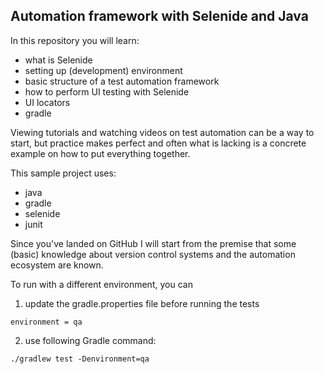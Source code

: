 ## Automation framework with Selenide and Java

In this repository you will learn:

* what is Selenide
* setting up (development) environment
* basic structure of a test automation framework
* how to perform UI testing with Selenide
* UI locators
* gradle

Viewing tutorials and watching videos on test automation can be a way to start, but practice makes perfect and often
what is lacking is a concrete example on how to put everything together.

This sample project uses:

* java
* gradle
* selenide
* junit

Since you've landed on GitHub I will start from the premise that some (basic) knowledge about version control systems
and the automation ecosystem are known.

To run with a different environment, you can

1. update the gradle.properties file before running the tests

```
environment = qa
```

2. use following Gradle command:

```
./gradlew test -Denvironment=qa
```